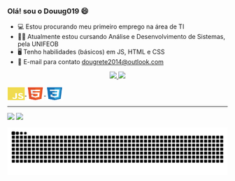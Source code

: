 ### Olá! sou o Douug019 😄

  - 💻 Estou procurando meu primeiro emprego na área de TI
  - 🧑‍🎓 Atualmente estou cursando Análise e Desenvolvimento de Sistemas, pela UNIFEOB
  - 🖥️ Tenho habilidades (básicos) em JS, HTML e CSS
  - 📧 E-mail para contato dougrete2014@outlook.com
  
<div align="center">
  <a href="https://github.com/rafaballerini">
  <img height="180em" src="https://github-readme-stats.vercel.app/api?username=Douug019&show_icons=true&theme=dark&include_all_commits=true&count_private=true"/>
  <img height="180em" src="https://github-readme-stats.vercel.app/api/top-langs/?username=Douug019&layout=compact&langs_count=7&theme=dark"/>
</div>

  <div style="display: inline_block"><br>
  <img align="center" alt="Douglas-Js" height="30" width="40" src="https://raw.githubusercontent.com/devicons/devicon/master/icons/javascript/javascript-plain.svg">
  <img align="center" alt="Douglas-HTML" height="30" width="40" src="https://raw.githubusercontent.com/devicons/devicon/master/icons/html5/html5-original.svg">
  <img align="center" alt="Douglas-CSS" height="30" width="40" src="https://raw.githubusercontent.com/devicons/devicon/master/icons/css3/css3-original.svg">
  </div>
 
  <hr>
  
<div> 
  <a href="https://www.instagram.com/dooug.viinicius/" target="_blank"><img src="https://img.shields.io/badge/-Instagram-%23E4405F?style=for-the-badge&logo=instagram&logoColor=white" target="_blank"></a>
  <a href="https://www.linkedin.com/in/douglas-vinicius-nobrega-13b6a5192lipi=urn%3Ali%3Apage%3Ad_flagship3_profile_view_base_contact_details%3BH%2FMwO%2BQJQi%2Bqijq7Cf4k2g%3D%3D"   target="_blank"><img src="https://img.shields.io/badge/-LinkedIn-%230077B5?style=for-the-badge&logo=linkedin&logoColor=white" target="_blank"></a> 
  
  ![Snake animation](https://github.com/Douug019/Douug019/blob/output/github-contribution-grid-snake.svg)
 
</div>
